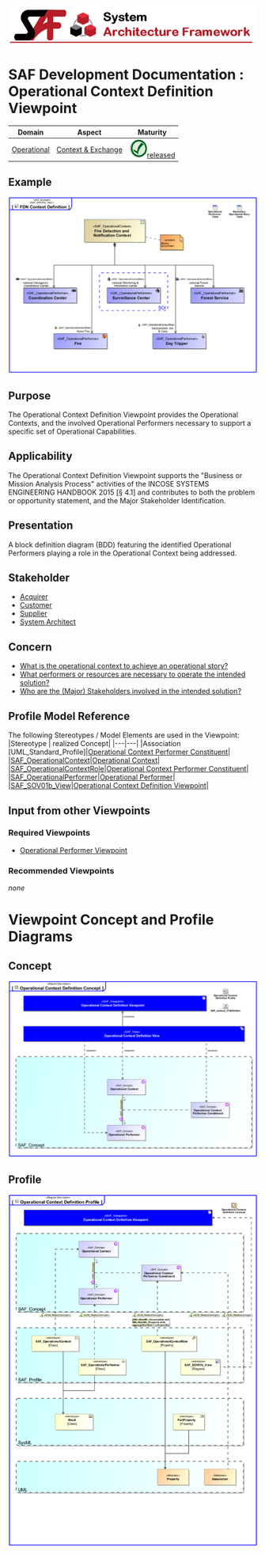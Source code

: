 ![System Architecture Framework](../../diagrams/Banner_SAF.png)
# SAF Development Documentation : Operational Context Definition Viewpoint
|**Domain**|**Aspect**|**Maturity**|
| --- | --- | --- |
|[Operational](../../domains.md#Domain-Operational)|[Context & Exchange](../../aspects.md#Aspect-Context-&-Exchange)|![Released](../../diagrams/Symbol_confirmed.png )[released](../../using-saf/maturity.md#released)|
## Example
![Operational-Context-Definition-Viewpoint-primary-example.svg](../../diagrams/vp-examples/Operational-Context-Definition-Viewpoint-primary-example.svg)
## Purpose
The Operational Context Definition Viewpoint provides the Operational Contexts, and the involved Operational Performers necessary to support a specific set of Operational Capabilities.
## Applicability
The Operational Context Definition Viewpoint supports the "Business or Mission Analysis Process" activities of the INCOSE SYSTEMS ENGINEERING HANDBOOK 2015 [§ 4.1] and contributes to both the problem or opportunity statement, and the Major Stakeholder Identification.
## Presentation
A block definition diagram (BDD) featuring the identified Operational Performers playing a role in the Operational Context being addressed.

## Stakeholder
* [Acquirer](../../stakeholders.md#Acquirer)
* [Customer](../../stakeholders.md#Customer)
* [Supplier](../../stakeholders.md#Supplier)
* [System Architect](../../stakeholders.md#System-Architect)
## Concern
* [What is the operational context to achieve an operational story?](../../concerns.md#_2021x_2_8710274_1674576758994_334020_23436)
* [What performers or resources are necessary to operate the intended solution?](../../concerns.md#_2021x_2_8710274_1674576759056_423032_23477)
* [Who are the (Major) Stakeholders involved in the intended solution?](../../concerns.md#_2021x_2_8710274_1674576759083_315449_23499)
## Profile Model Reference
The following Stereotypes / Model Elements are used in the Viewpoint:
|Stereotype | realized Concept|
|---|---|
|Association [UML_Standard_Profile]|[Operational Context Performer Constituent](../concept/concepts.md#Operational-Context-Performer-Constituent)|
|[SAF_OperationalContext](../../stereotypes.md#SAF_OperationalContext)|[Operational Context](../concept/concepts.md#Operational-Context)|
|[SAF_OperationalContextRole](../../stereotypes.md#SAF_OperationalContextRole)|[Operational Context Performer Constituent](../concept/concepts.md#Operational-Context-Performer-Constituent)|
|[SAF_OperationalPerformer](../../stereotypes.md#SAF_OperationalPerformer)|[Operational Performer](../concept/concepts.md#Operational-Performer)|
|[SAF_SOV01b_View](../../stereotypes.md#SAF_SOV01b_View)|[Operational Context Definition Viewpoint](../concept/concepts.md#Operational-Context-Definition-Viewpoint)|
## Input from other Viewpoints
### Required Viewpoints
* [Operational Performer Viewpoint](Operational-Performer-Viewpoint.md)
### Recommended Viewpoints
*none*
# Viewpoint Concept and Profile Diagrams
## Concept
![Operational Context Definition Concept](diagrams/Operational-Context-Definition-Concept.svg)
## Profile
![Operational Context Definition Profile](diagrams/Operational-Context-Definition-Profile.svg)
